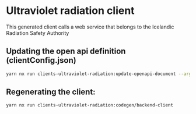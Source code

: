 # Ultraviolet radiation client

This generated client calls a web service that belongs to the Icelandic Radiation Safety Authority

## Updating the open api definition (clientConfig.json)

```sh
yarn nx run clients-ultraviolet-radiation:update-openapi-document --args="--apiKey=INSERT_API_KEY_HERE"
```

## Regenerating the client:

```sh
yarn nx run clients-ultraviolet-radiation:codegen/backend-client
```
